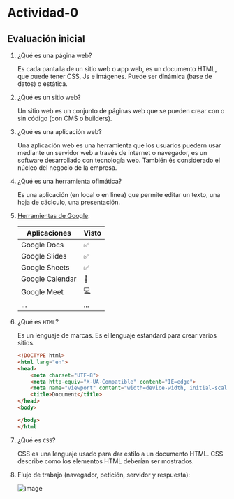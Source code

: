 # Actividad-0
## Evaluación inicial

1. ¿Qué es una página web?

   Es cada pantalla de un sitio web o app web, es un documento HTML, que puede tener CSS, Js e imágenes.  Puede ser dinámica (base de datos) o estática.

2. ¿Qué es un sitio web?

   Un sitio web es un conjunto de páginas web que se pueden crear con o sin código (con CMS o builders).

3. ¿Qué es una aplicación web?

   Una aplicación web es una herramienta que los usuarios puedern usar mediante un servidor web a través de internet o navegador, es un software desarrollado con tecnología web. También és considerado el núcleo del negocio de la empresa.

4. ¿Qué es una herramienta ofimática?

   Es una aplicación (en local o en linea) que permite editar un texto, una hoja de cáclculo, una presentación.

5. [Herramientas de Google](https://www.google.com/intl/es-419/chrome/browser-tools/):

   | Aplicaciones | Visto |
   | -- | -- |
   | Google Docs | ✅ |
   | Google Slides | ✅ |
   | Google Sheets | ✅ |
   | Google Calendar | 📆 |
   | Google Meet | 💻 |
   | ... | ... |

6. ¿Qué es ` HTML `?

    Es un lenguaje de marcas. Es el lenguaje  estandard para crear varios sitios.
    ```HTML
    <!DOCTYPE html>
    <html lang="en">
    <head>
        <meta charset="UTF-8">
        <meta http-equiv="X-UA-Compatible" content="IE=edge">
        <meta name="viewport" content="width=device-width, initial-scale=1.0">
        <title>Document</title>
    </head>
    <body>

    </body>
    </html
    ```

7. ¿Qué es ` CSS `?

    CSS es una lenguaje usado para dar estilo a un documento HTML. CSS describe como los elementos HTML deberían ser mostrados.

8. Flujo de trabajo (navegador, petición, servidor y respuesta):
     
   ![image](https://user-images.githubusercontent.com/91189462/135066467-9d6a4353-3a6d-48e5-b74e-aa8a00ca8a27.png)
